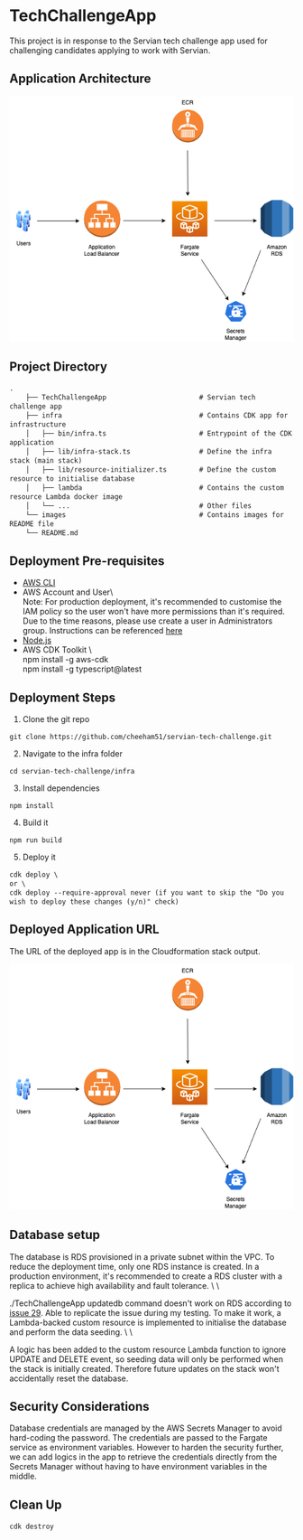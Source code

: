 # TechChallengeApp

This project is in response to the Servian tech challenge app used for challenging candidates applying to work with Servian.

## Application Architecture

![architecture](./images/techchallenge.png)
 
## Project Directory

```
.
    ├── TechChallengeApp                       # Servian tech challenge app
    ├── infra                                  # Contains CDK app for infrastructure
    │   ├── bin/infra.ts                       # Entrypoint of the CDK application
    │   ├── lib/infra-stack.ts                 # Define the infra stack (main stack)
    │   ├── lib/resource-initializer.ts        # Define the custom resource to initialise database
    │   ├── lambda                             # Contains the custom resource Lambda docker image
    │   └── ...                                # Other files
    └── images                                 # Contains images for README file
    └── README.md
```

## Deployment Pre-requisites

* [AWS CLI](https://docs.aws.amazon.com/cli/latest/userguide/getting-started-install.html)
* AWS Account and User\ \
Note: For production deployment, it's recommended to customise the IAM policy so the user won't have more permissions than it's required. Due to the time reasons, please use create a user in Administrators group. Instructions can be referenced [here](https://docs.aws.amazon.com/cli/latest/userguide/getting-started-prereqs.html)
* [Node.js](https://nodejs.org/en/)
* AWS CDK Toolkit
  \ \
  npm install -g aws-cdk \
  npm install -g typescript@latest

## Deployment Steps

1. Clone the git repo

```
git clone https://github.com/cheeham51/servian-tech-challenge.git 
```

2. Navigate to the infra folder

```
cd servian-tech-challenge/infra
```

3. Install dependencies

```
npm install
```

4. Build it

```
npm run build
```

5. Deploy it

```
cdk deploy \
or \
cdk deploy --require-approval never (if you want to skip the "Do you wish to deploy these changes (y/n)" check)
```

## Deployed Application URL

The URL of the deployed app is in the Cloudformation stack output.

![output](./images/techchallenge.png)

## Database setup

The database is RDS provisioned in a private subnet within the VPC. To reduce the deployment time, only one RDS instance is created. In a production environment, it's recommended to create a RDS cluster with a replica to achieve high availability and fault tolerance. \ \

./TechChallengeApp updatedb command doesn't work on RDS according to [issue 29](https://github.com/servian/TechChallengeApp/issues/29). Able to replicate the issue during my testing. To make it work, a Lambda-backed custom resource is implemented to initialise the database and perform the data seeding. \ \

A logic has been added to the custom resource Lambda function to ignore UPDATE and DELETE event, so seeding data will only be performed when the stack is initially created. Therefore future updates on the stack won't accidentally reset the database.

## Security Considerations

Database credentials are managed by the AWS Secrets Manager to avoid hard-coding the password. The credentials are passed to the Fargate service as environment variables. However to harden the security further, we can add logics in the app to retrieve the credentials directly from the Secrets Manager without having to have environment variables in the middle.

## Clean Up

```
cdk destroy